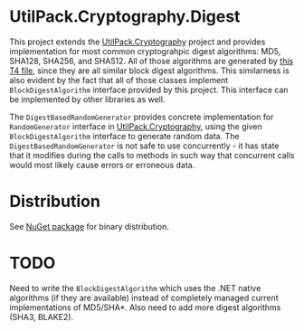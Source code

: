 # UtilPack.Cryptography.Digest

This project extends the [UtilPack.Cryptography](../UtilPack.Cryptography) project and provides implementation for most common cryptograhpic digest algorithms: MD5, SHA128, SHA256, and SHA512.
All of those algorithms are generated by [this T4 file](Algorithms/GenerateAlgorithms.tt.msbuild), since they are all similar block digest algorithms.
This similarness is also evident by the fact that all of those classes implement `BlockDigestAlgorithm` interface provided by this project.
This interface can be implemented by other libraries as well.

The `DigestBasedRandomGenerator` provides concrete implementation for `RandomGenerator` interface in [UtilPack.Cryptography](../UtilPack.Cryptography), using the given `BlockDigestAlgorithm` interface to generate random data.
The `DigestBasedRandomGenerator` is not safe to use concurrently - it has state that it modifies during the calls to methods in such way that concurrent calls would most likely cause errors or erroneous data.

# Distribution

See [NuGet package](http://www.nuget.org/packages/UtilPack.Cryptography.Digest) for binary distribution.

# TODO

Need to write the `BlockDigestAlgorithm` which uses the .NET native algorithms (if they are available) instead of completely managed current implementations of MD5/SHA*.
Also need to add more digest algorithms (SHA3, BLAKE2).